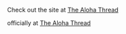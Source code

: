 Check out the site at [The Aloha Thread](https://thealohathread.github.io)

officially at [The Aloha Thread](thealohathread.com)
